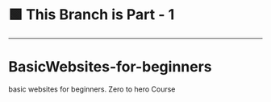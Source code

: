 
# 🟩 This Branch is Part - 1

---

# BasicWebsites-for-beginners
basic websites for beginners. Zero to hero Course
